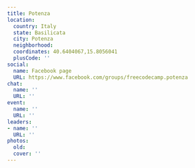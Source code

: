 ```yaml
---
title: Potenza
location:
  country: Italy
  state: Basilicata
  city: Potenza
  neighborhood: 
  coordinates: 40.6404067,15.8056041
  plusCode: ''
social:
  name: Facebook page
  URL: https://www.facebook.com/groups/freecodecamp.potenza
chat:
  name: ''
  URL: ''
event:
  name: ''
  URL: ''
leaders:
- name: ''
  URL: ''
photos:
  old: 
  cover: ''
---
```

